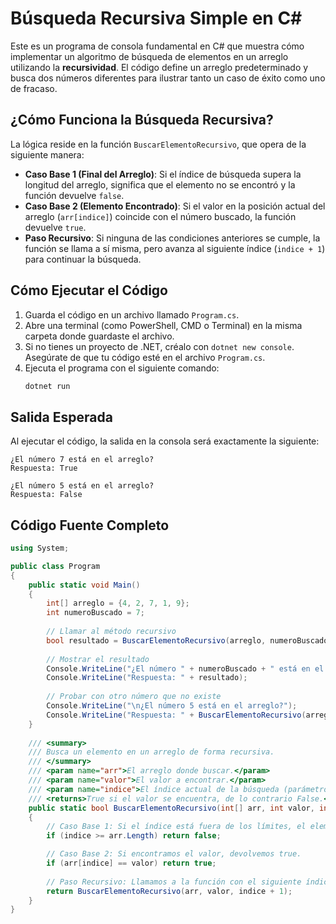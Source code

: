 
# Búsqueda Recursiva Simple en C#

Este es un programa de consola fundamental en C# que muestra cómo implementar un algoritmo de búsqueda de elementos en un arreglo utilizando la **recursividad**. El código define un arreglo predeterminado y busca dos números diferentes para ilustrar tanto un caso de éxito como uno de fracaso.

## ¿Cómo Funciona la Búsqueda Recursiva?

La lógica reside en la función `BuscarElementoRecursivo`, que opera de la siguiente manera:

-   **Caso Base 1 (Final del Arreglo)**: Si el índice de búsqueda supera la longitud del arreglo, significa que el elemento no se encontró y la función devuelve `false`.
-   **Caso Base 2 (Elemento Encontrado)**: Si el valor en la posición actual del arreglo (`arr[indice]`) coincide con el número buscado, la función devuelve `true`.
-   **Paso Recursivo**: Si ninguna de las condiciones anteriores se cumple, la función se llama a sí misma, pero avanza al siguiente índice (`indice + 1`) para continuar la búsqueda.

##  Cómo Ejecutar el Código

1.  Guarda el código en un archivo llamado `Program.cs`.
2.  Abre una terminal (como PowerShell, CMD o Terminal) en la misma carpeta donde guardaste el archivo.
3.  Si no tienes un proyecto de .NET, créalo con `dotnet new console`. Asegúrate de que tu código esté en el archivo `Program.cs`.
4.  Ejecuta el programa con el siguiente comando:
    ```bash
    dotnet run
    ```

##  Salida Esperada

Al ejecutar el código, la salida en la consola será exactamente la siguiente:

```console
¿El número 7 está en el arreglo?
Respuesta: True

¿El número 5 está en el arreglo?
Respuesta: False
```

## Código Fuente Completo

```csharp
using System;

public class Program
{
    public static void Main()
    {
        int[] arreglo = {4, 2, 7, 1, 9};
        int numeroBuscado = 7;
        
        // Llamar al método recursivo
        bool resultado = BuscarElementoRecursivo(arreglo, numeroBuscado);
        
        // Mostrar el resultado
        Console.WriteLine("¿El número " + numeroBuscado + " está en el arreglo?");
        Console.WriteLine("Respuesta: " + resultado);
        
        // Probar con otro número que no existe
        Console.WriteLine("\n¿El número 5 está en el arreglo?");
        Console.WriteLine("Respuesta: " + BuscarElementoRecursivo(arreglo, 5));
    }
    
    /// <summary>
    /// Busca un elemento en un arreglo de forma recursiva.
    /// </summary>
    /// <param name="arr">El arreglo donde buscar.</param>
    /// <param name="valor">El valor a encontrar.</param>
    /// <param name="indice">El índice actual de la búsqueda (parámetro opcional).</param>
    /// <returns>True si el valor se encuentra, de lo contrario False.</returns>
    public static bool BuscarElementoRecursivo(int[] arr, int valor, int indice = 0)
    {
        // Caso Base 1: Si el índice está fuera de los límites, el elemento no está.
        if (indice >= arr.Length) return false;

        // Caso Base 2: Si encontramos el valor, devolvemos true.
        if (arr[indice] == valor) return true;
        
        // Paso Recursivo: Llamamos a la función con el siguiente índice.
        return BuscarElementoRecursivo(arr, valor, indice + 1);
    }
}
```